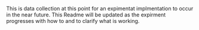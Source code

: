 This is data collection at this point for an expimentat implmentation to occur in the near future.
This Readme will be updated as the expirment progresses with how to and to clarify what is working.

